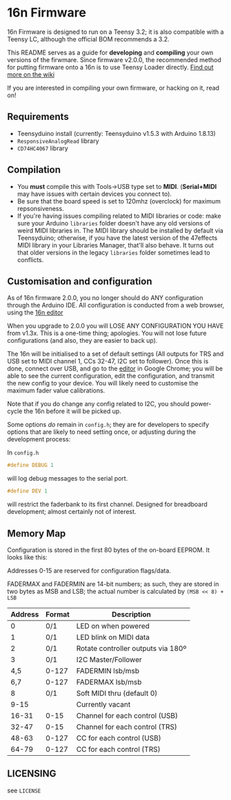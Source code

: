 # 16n Firmware

16n Firmware is designed to run on a Teensy 3.2; it is also compatible with a Teensy LC, although the official BOM recommends a 3.2.

This README serves as a guide for **developing** and **compiling** your own versions of the firwmare. Since firmware v2.0.0, the recommended method for putting firmware onto a 16n is to use Teensy Loader directly. [Find out more on the wiki][load-firmware]

If you are interested in compiling your own firmware, or hacking on it, read on!

## Requirements

- Teensyduino install (currently: Teensyduino v1.5.3 with Arduino 1.8.13)
- `ResponsiveAnalogRead` library
- `CD74HC4067` library

## Compilation

- You **must** compile this with Tools->USB type set to **MIDI**. (**Serial+MIDI** may have issues with certain devices you connect to).
- Be sure that the board speed is set to 120mhz (overclock) for maximum repsonsiveness.
- If you're having issues compiling related to MIDI libraries or code: make sure your Arduino `libraries` folder doesn't have any old versions of weird MIDI libraries in. The MIDI library should be installed by default via Teensyduino; otherwise, if you have the latest version of the 47effects MIDI library in your Libraries Manager, that'll also behave. It turns out that older versions in the legacy `libraries` folder sometimes lead to conflicts.

## Customisation and configuration

As of 16n firmware 2.0.0, you no longer should do ANY configuration through the Arduino IDE. All configuration is conducted from a web browser, using the [16n editor][editor]

When you upgrade to 2.0.0 you will LOSE ANY CONFIGURATION YOU HAVE from v1.3x. This is a one-time thing; apologies. You will not lose future configurations (and also, they are easier to back up).

The 16n will be initialised to a set of default settings (All outputs for TRS and USB set to MIDI channel 1, CCs 32-47, I2C set to follower). Once this is done, connect over USB, and go to the [editor][editor] in Google Chrome; you will be able to see the current configuration, edit the configuration, and transmit the new config to your device. You will likely need to customise the maximum fader value calibrations.

Note that if you do change any config related to I2C, you should power-cycle the 16n before it will be picked up.

Some options _do_ remain in `config.h`; they are for developers to specify options that are likely to need setting once, or adjusting during the development process:

In `config.h`

```C
#define DEBUG 1
```

will log debug messages to the serial port.

```C
#define DEV 1
```

will restrict the faderbank to its first channel. Designed for breadboard development; almost certainly not of interest.

## Memory Map

Configuration is stored in the first 80 bytes of the on-board EEPROM. It looks like this:

Addresses 0-15 are reserved for configuration flags/data.

FADERMAX and FADERMIN are 14-bit numbers; as such, they are stored in two bytes as MSB and LSB; the actual number is calculated by `(MSB << 8) + LSB`

| Address | Format |            Description             |
|---------|--------|------------------------------------|
| 0       | 0/1    | LED on when powered                |
| 1       | 0/1    | LED blink on MIDI data             |
| 2       | 0/1    | Rotate controller outputs via 180º |
| 3       | 0/1    | I2C Master/Follower                |
| 4,5     | 0-127  | FADERMIN lsb/msb                   |
| 6,7     | 0-127  | FADERMAX lsb/msb                   |
| 8       | 0/1    | Soft MIDI thru (default 0)         |
| 9-15    |        | Currently vacant                   |
| 16-31   | 0-15   | Channel for each control (USB)     |
| 32-47   | 0-15   | Channel for each control (TRS)     |
| 48-63   | 0-127  | CC for each control (USB)          |
| 64-79   | 0-127  | CC for each control (TRS)          |

## LICENSING

see `LICENSE`

[load-firmware]: https://github.com/16n-faderbank/16n/wiki/Firmware:-installation-instructions
[editor]: https://16n-faderbank.github.io/editor

